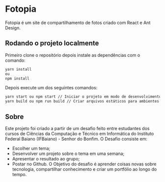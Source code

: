 # Fotopia

Fotopia é um site de compartilhamento de fotos criado com React e Ant Design.

## Rodando o projeto localmente

Primeiro clone o repositório depois instale as dependências com o comando:

```sh
yarn install
ou
npm install
```

Depois execute um dos seguintes comandos:

```sh
yarn start ou npm start // Iniciar o projeto em modo de desenvolvimento
yarn build ou npm run build // Criar arquivos estáticos para ambientes de produção
```

## Sobre

Este projeto foi criado a partir de um desafio feito entre estudantes dos cursos de Ciências da Computação e Técnico em Informática do Instituto Federal Baiano (IFBaiano) - Senhor do Bonfim.
O Desafio consiste em:

- Escolher um tema;
- Desenvolver um projeto sobre o tema em uma semana;
- Apresentar o resultado ao grupo;
- Postar no Github.
  O Objetivo do desafio é aprender coisas novas sobre tecnologia, compartilhar conhecimento e criar um portfólio ao longo do tempo.
